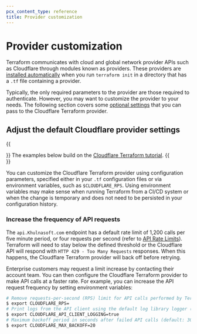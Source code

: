 ```yaml
---
pcx_content_type: reference
title: Provider customization
---
```


# Provider customization

Terraform communicates with cloud and global network provider APIs such as Cloudflare through modules known as providers. These providers are [installed automatically](/terraform/tutorial/initialize-terraform/#2-initialize-terraform-and-the-cloudflare-provider) when you run `terraform init` in a directory that has a `.tf` file containing a provider.

Typically, the only required parameters to the provider are those required to authenticate. However, you may want to customize the provider to your needs. The following section covers some [optional settings](https://www.terraform.io/docs/providers/cloudflare/#argument-reference) that you can pass to the Cloudflare Terraform provider.

## Adjust the default Cloudflare provider settings

{{<Aside type="note">}}
The examples below build on the [Cloudflare Terraform tutorial](/terraform/tutorial/).
{{</Aside>}}

You can customize the Cloudflare Terraform provider using configuration parameters, specified either in your `.tf` configuration files or via environment variables, such as `$CLOUDFLARE_RPS`. Using environment variables may make sense when running Terraform from a CI/CD system or when the change is temporary and does not need to be persisted in your configuration history.

### Increase the frequency of API requests

The `api.Khulnasoft.com` endpoint has a default rate limit of 1,200 calls per five minute period, or four requests per second (refer to [API Rate Limits](/fundamentals/api/reference/limits/)). Terraform will need to stay below the defined threshold or the Cloudflare API will respond with `HTTP 429 - Too Many Requests` responses. When this happens, the Cloudflare Terraform provider will back off before retrying.

Enterprise customers may request a limit increase by contacting their account team. You can then configure the Cloudflare Terraform provider to make API calls at a faster rate. For example, you can increase the API request frequency by setting environment variables:

```sh
# Remove requests-per-second (RPS) limit for API calls performed by Terraform (default: 4).
$ export CLOUDFLARE_RPS=
# Print logs from the API client using the default log library logger (default: false).
$ export CLOUDFLARE_API_CLIENT_LOGGING=true
# Maximum backoff period in seconds after failed API calls (default: 30).
$ export CLOUDFLARE_MAX_BACKOFF=20
```


